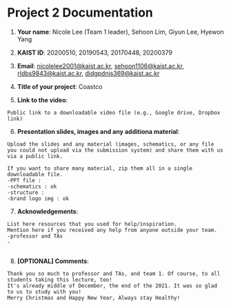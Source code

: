 # Project 2 Documentation

1. **Your name**: Nicole Lee (Team 1 leader), Sehoon Lim, Giyun Lee, Hyewon Yang

2. **KAIST ID**: 20200510, 20190543, 20170448, 20200379

3. **Email**: nicolelee2001@kaist.ac.kr, sehoon1106@kaist.ac.kr, rldbs9843@kaist.ac.kr, didgpdnjs369@kaist.ac.kr

4. **Title of your project**: Coastco

5. **Link to the video**:

```
Public link to a downloadable video file (e.g., Google drive, Dropbox link)
```

6. **Presentation slides, images and any additiona material**:

```
Upload the slides and any material (images, schematics, or any file you could not upload via the submission system) and share them with us via a public link.

If you want to share many material, zip them all in a single downloadable file.
-PPT file :
-schematics : ok
-structure :
-brand logo img : ok
```

7. **Acknowledgements**:

```
List here resources that you used for help/inspiration.
Mention here if you received any help from anyone outside your team.
-professor and TAs
-


```


8. **[OPTIONAL] Comments**:

```
Thank you so much to professor and TAs, and team 1. Of course, to all students taking this lecture, too!
It's already middle of December, the end of the 2021. It was so glad to us to study with you!
Merry Christmas and Happy New Year, Always stay Healthy!
```
